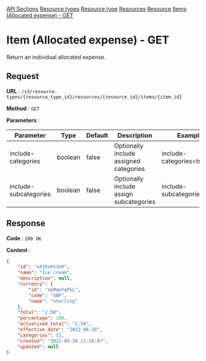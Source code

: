 [API Sections](../Sections.md)
[Resource types](../resource-types/GET.md)
[Resource type](../resource-type/GET.md)
[Resources](../resources/GET.md)
[Resource](../resource/GET.md)
[Items (Allocated expense) - GET](../items-allocated-expense/GET.md)

# Item (Allocated expense) - GET

Return an individual allocated expense.

## Request

**URL** : `/v3/resource-types/{resource_type_id}/resources/{resource_id}/items/{item_id}`

**Method** : `GET`

**Parameters** : 

Parameter | Type | Default | Description | Example
---|---|---|---|---
include-categories | boolean | false | Optionally include assigned categories | include-categories=true
include-subcategories | boolean | false | Optionally include assign subcategories | include-subcategories=true

## Response

**Code** : `200 OK`

**Content** : 
```json
{
    "id": "aX35eXV3oR",
    "name": "Ice cream",
    "description": null,
    "currency": {
        "id": "epMqeYqPkL",
        "code": "GBP",
        "name": "Sterling"
    },
    "total": "2.50",
    "percentage": 100,
    "actualised_total": "2.50",
    "effective_date": "2022-08-28",
    "categories": [],
    "created": "2022-08-28 11:26:07",
    "updated": null
}
```
